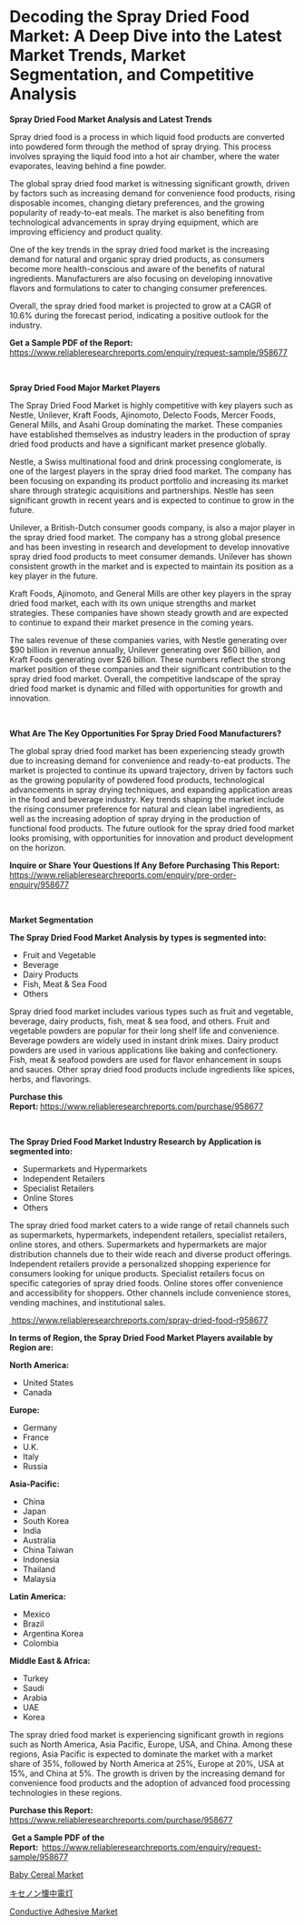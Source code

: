 <p><h1>Decoding the Spray Dried Food Market: A Deep Dive into the Latest Market Trends, Market Segmentation, and Competitive Analysis</h1></p><p><strong>Spray Dried Food Market Analysis and Latest Trends</strong></p>
<p><p>Spray dried food is a process in which liquid food products are converted into powdered form through the method of spray drying. This process involves spraying the liquid food into a hot air chamber, where the water evaporates, leaving behind a fine powder.</p><p>The global spray dried food market is witnessing significant growth, driven by factors such as increasing demand for convenience food products, rising disposable incomes, changing dietary preferences, and the growing popularity of ready-to-eat meals. The market is also benefiting from technological advancements in spray drying equipment, which are improving efficiency and product quality.</p><p>One of the key trends in the spray dried food market is the increasing demand for natural and organic spray dried products, as consumers become more health-conscious and aware of the benefits of natural ingredients. Manufacturers are also focusing on developing innovative flavors and formulations to cater to changing consumer preferences.</p><p>Overall, the spray dried food market is projected to grow at a CAGR of 10.6% during the forecast period, indicating a positive outlook for the industry.</p></p>
<p><strong>Get a Sample PDF of the Report:&nbsp;</strong> <a href="https://www.reliableresearchreports.com/enquiry/request-sample/958677">https://www.reliableresearchreports.com/enquiry/request-sample/958677</a></p>
<p>&nbsp;</p>
<p><strong>Spray Dried Food Major Market Players</strong></p>
<p><p>The Spray Dried Food Market is highly competitive with key players such as Nestle, Unilever, Kraft Foods, Ajinomoto, Delecto Foods, Mercer Foods, General Mills, and Asahi Group dominating the market. These companies have established themselves as industry leaders in the production of spray dried food products and have a significant market presence globally.</p><p>Nestle, a Swiss multinational food and drink processing conglomerate, is one of the largest players in the spray dried food market. The company has been focusing on expanding its product portfolio and increasing its market share through strategic acquisitions and partnerships. Nestle has seen significant growth in recent years and is expected to continue to grow in the future.</p><p>Unilever, a British-Dutch consumer goods company, is also a major player in the spray dried food market. The company has a strong global presence and has been investing in research and development to develop innovative spray dried food products to meet consumer demands. Unilever has shown consistent growth in the market and is expected to maintain its position as a key player in the future.</p><p>Kraft Foods, Ajinomoto, and General Mills are other key players in the spray dried food market, each with its own unique strengths and market strategies. These companies have shown steady growth and are expected to continue to expand their market presence in the coming years.</p><p>The sales revenue of these companies varies, with Nestle generating over $90 billion in revenue annually, Unilever generating over $60 billion, and Kraft Foods generating over $26 billion. These numbers reflect the strong market position of these companies and their significant contribution to the spray dried food market. Overall, the competitive landscape of the spray dried food market is dynamic and filled with opportunities for growth and innovation.</p></p>
<p>&nbsp;</p>
<p><strong>What Are The Key Opportunities For Spray Dried Food Manufacturers?</strong></p>
<p><p>The global spray dried food market has been experiencing steady growth due to increasing demand for convenience and ready-to-eat products. The market is projected to continue its upward trajectory, driven by factors such as the growing popularity of powdered food products, technological advancements in spray drying techniques, and expanding application areas in the food and beverage industry. Key trends shaping the market include the rising consumer preference for natural and clean label ingredients, as well as the increasing adoption of spray drying in the production of functional food products. The future outlook for the spray dried food market looks promising, with opportunities for innovation and product development on the horizon.</p></p>
<p><strong>Inquire or Share Your Questions If Any Before Purchasing This Report:</strong> <a href="https://www.reliableresearchreports.com/enquiry/pre-order-enquiry/958677">https://www.reliableresearchreports.com/enquiry/pre-order-enquiry/958677</a></p>
<p>&nbsp;</p>
<p><strong>Market Segmentation</strong></p>
<p><strong>The Spray Dried Food Market Analysis by types is segmented into:</strong></p>
<p><ul><li>Fruit and Vegetable</li><li>Beverage</li><li>Dairy Products</li><li>Fish, Meat & Sea Food</li><li>Others</li></ul></p>
<p><p>Spray dried food market includes various types such as fruit and vegetable, beverage, dairy products, fish, meat & sea food, and others. Fruit and vegetable powders are popular for their long shelf life and convenience. Beverage powders are widely used in instant drink mixes. Dairy product powders are used in various applications like baking and confectionery. Fish, meat & seafood powders are used for flavor enhancement in soups and sauces. Other spray dried food products include ingredients like spices, herbs, and flavorings.</p></p>
<p><strong>Purchase this Report:&nbsp;</strong><a href="https://www.reliableresearchreports.com/purchase/958677">https://www.reliableresearchreports.com/purchase/958677</a></p>
<p>&nbsp;</p>
<p><strong>The Spray Dried Food Market Industry Research by Application is segmented into:</strong></p>
<p><ul><li>Supermarkets and Hypermarkets</li><li>Independent Retailers</li><li>Specialist Retailers</li><li>Online Stores</li><li>Others</li></ul></p>
<p><p>The spray dried food market caters to a wide range of retail channels such as supermarkets, hypermarkets, independent retailers, specialist retailers, online stores, and others. Supermarkets and hypermarkets are major distribution channels due to their wide reach and diverse product offerings. Independent retailers provide a personalized shopping experience for consumers looking for unique products. Specialist retailers focus on specific categories of spray dried foods. Online stores offer convenience and accessibility for shoppers. Other channels include convenience stores, vending machines, and institutional sales.</p></p>
<p><a href="https://www.reliableresearchreports.com/spray-dried-food-r958677">&nbsp;https://www.reliableresearchreports.com/spray-dried-food-r958677</a></p>
<p><strong>In terms of Region, the Spray Dried Food Market Players available by Region are:</strong></p>
<p>
    <p> <strong> North America: </strong>
        <ul>
            <li>United States</li>
            <li>Canada</li>
        </ul>
        </p> 
    <p> <strong> Europe: </strong>
        <ul>
            <li>Germany</li>
            <li>France</li>
            <li>U.K.</li>
            <li>Italy</li>
            <li>Russia</li>
        </ul>
        </p> 
    <p> <strong> Asia-Pacific: </strong>
        <ul>
            <li>China</li>
            <li>Japan</li>
            <li>South Korea</li>
            <li>India</li>
            <li>Australia</li>
            <li>China Taiwan</li>
            <li>Indonesia</li>
            <li>Thailand</li>
            <li>Malaysia</li>
        </ul>
        </p> 
    <p> <strong> Latin America: </strong>
        <ul>
            <li>Mexico</li>
            <li>Brazil</li>
            <li>Argentina Korea</li>
            <li>Colombia</li>
        </ul>
        </p> 
    <p> <strong> Middle East & Africa: </strong>
        <ul>
            <li>Turkey</li>
            <li>Saudi</li>
            <li>Arabia</li>
            <li>UAE</li>
            <li>Korea</li>
        </ul>
    </p>
    </p>
<p><p>The spray dried food market is experiencing significant growth in regions such as North America, Asia Pacific, Europe, USA, and China. Among these regions, Asia Pacific is expected to dominate the market with a market share of 35%, followed by North America at 25%, Europe at 20%, USA at 15%, and China at 5%. The growth is driven by the increasing demand for convenience food products and the adoption of advanced food processing technologies in these regions.</p></p>
<p><strong>Purchase this Report: </strong><a href="https://www.reliableresearchreports.com/purchase/958677">https://www.reliableresearchreports.com/purchase/958677</a></p>
<p>&nbsp;<strong>Get a Sample PDF of the Report:&nbsp;&nbsp;</strong><a href="https://www.reliableresearchreports.com/enquiry/request-sample/958677">https://www.reliableresearchreports.com/enquiry/request-sample/958677</a></p>
<p><strong></strong></p>
<p><p><a href="https://github.com/julyju69/Market-Research-Report-List-2/blob/main/baby-cereal-market.md">Baby Cereal Market</a></p><p><a href="https://github.com/mohamedbakry57/Market-Research-Report-List-3/blob/main/792989417895.md">キセノン懐中電灯</a></p><p><a href="https://fearless-okapi-6c8.notion.site/Conductive-Adhesive-Market-Offers-Provide-Insightful-Data-for-the-Time-Period-from-2024-to-2031-and--64c0da6f29b04b05a9dd22a251ad9064">Conductive Adhesive Market</a></p></p>